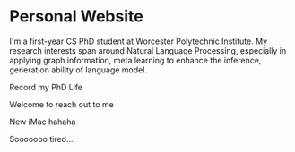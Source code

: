 # Personal Website

I'm a first-year CS PhD student at Worcester Polytechnic Institute.
My research interests span around Natural Language Processing, especially in applying graph information, meta learning to enhance the inference, generation ability of language model.

Record my PhD Life 

Welcome to reach out to me

New iMac hahaha

Sooooooo tired....
